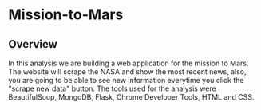 # Mission-to-Mars

## Overview

In this analysis we are building a web application for the mission to Mars.
The website will scrape the NASA and show the most recent news, also, you are going to be able to see new information everytime you click the "scrape new data" button.
The tools used for the analysis were BeautifulSoup, MongoDB, Flask, Chrome Developer Tools, HTML and CSS.
